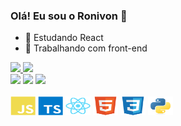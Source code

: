### Olá! Eu sou o Ronivon 👋

- 🌱 Estudando React
- 🔭 Trabalhando com front-end

<div>
  <a href="https://github.com/RonivonMatos">
  <img height="180em" src="https://github-readme-stats.vercel.app/api?username=RonivonMatos&show_icons=true&theme=gotham&include_all_commits=true&count_private=true"/>
  <img height="180em" src="https://github-readme-stats.vercel.app/api/top-langs/?username=RonivonMatos&layout=compact&langs_count=7&theme=gotham"/>
</div>
  <div> 
  <a href = "mailto:ronivon.tiean@gmail.com" target="_blank"><img src="https://img.shields.io/badge/-Gmail-%23333?style=for-the-badge&logo=gmail&logoColor=white"/></a>
  <a href="https://www.linkedin.com/in/ronivon-pinheiro-6574a9177/" target="_blank"><img src="https://img.shields.io/badge/-LinkedIn-%230077B5?style=for-the-badge&logo=linkedin&logoColor=white"/></a>
    <a href="https://wa.me/557998996675" target="_blank"><img src="https://img.shields.io/badge/WhatsApp-25D366?style=for-the-badge&logo=whatsapp&logoColor=white"></a>
</div>
<div style="display: inline_block"><br>
  <img align="center" alt="Js" height="30" width="40" src="https://raw.githubusercontent.com/devicons/devicon/master/icons/javascript/javascript-plain.svg">
  <img align="center" alt="Ts" height="30" width="40" src="https://raw.githubusercontent.com/devicons/devicon/master/icons/typescript/typescript-plain.svg">
  <img align="center" alt="React" height="30" width="40" src="https://raw.githubusercontent.com/devicons/devicon/master/icons/react/react-original.svg">
  <img align="center" alt="HTML" height="30" width="40" src="https://raw.githubusercontent.com/devicons/devicon/master/icons/html5/html5-original.svg">
  <img align="center" alt="CSS" height="30" width="40" src="https://raw.githubusercontent.com/devicons/devicon/master/icons/css3/css3-original.svg">
  <img align="center" alt="Python" height="30" width="40" src="https://raw.githubusercontent.com/devicons/devicon/master/icons/python/python-original.svg">
</div>
